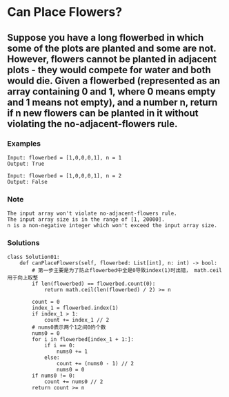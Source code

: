 # Can Place Flowers?
## Suppose you have a long flowerbed in which some of the plots are planted and some are not. However, flowers cannot be planted in adjacent plots - they would compete for water and both would die. Given a flowerbed (represented as an array containing 0 and 1, where 0 means empty and 1 means not empty), and a number n, return if n new flowers can be planted in it without violating the no-adjacent-flowers rule.
### Examples
```
Input: flowerbed = [1,0,0,0,1], n = 1
Output: True
```
```
Input: flowerbed = [1,0,0,0,1], n = 2
Output: False
```
### Note
```
The input array won't violate no-adjacent-flowers rule.
The input array size is in the range of [1, 20000].
n is a non-negative integer which won't exceed the input array size.
```
### Solutions
```
class Solution01:
    def canPlaceFlowers(self, flowerbed: List[int], n: int) -> bool:
        # 第一步主要是为了防止flowerbed中全是0导致index(1)时出错， math.ceil用于向上取整
        if len(flowerbed) == flowerbed.count(0):
            return math.ceil(len(flowerbed) / 2) >= n

        count = 0
        index_1 = flowerbed.index(1)
        if index_1 > 1:
            count += index_1 // 2
        # nums0表示两个1之间0的个数
        nums0 = 0
        for i in flowerbed[index_1 + 1:]:
            if i == 0:
                nums0 += 1
            else:
                count += (nums0 - 1) // 2
                nums0 = 0
        if nums0 != 0:
            count += nums0 // 2
        return count >= n
```
